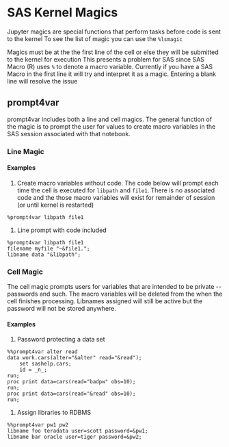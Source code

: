 # SAS Kernel Magics
Jupyter magics are special functions that perform tasks before code is sent to the kernel
To see the list of magic you can use the `%lsmagic`

Magics must be at the the first line of the cell or else they will be submitted to the kernel for execution
This presents a problem for SAS since SAS Macro (R) uses `%` to denote a macro variable. Currently if you have a SAS Macro in the first line it will try and interpret it as a magic. Entering a blank line will resolve the issue

## prompt4var
prompt4var includes both a line and cell magics. The general function of the magic is to prompt the user for values to create macro variables in the SAS session associated with that notebook.
### Line Magic

#### Examples
1. Create macro variables without code. The code below will prompt each time the cell is executed for `libpath` and `file1`. There is no associated code and the those macro variables will exist for remainder of session (or until kernel is restarted)
```
%prompt4var libpath file1
```

1. Line prompt with code included

```
%prompt4var libpath file1
filename myfile "~&file1.";
libname data "&libpath";
```
### Cell Magic
The cell magic prompts users for variables that are intended to be private -- passwords and such. The macro variables will be deleted from the when the cell finishes processing. Libnames assigned will still be active but the password will not be stored anywhere.

#### Examples
1. Password protecting a data set

```
%%prompt4var alter read 
data work.cars(alter="&alter" read="&read");
    set sashelp.cars;
    id = _n_;
run;
proc print data=cars(read="badpw" obs=10);
run;
proc print data=cars(read="&read" obs=10);
run;
```

1. Assign libraries to RDBMS

```
%%prompt4var pw1 pw2
libname foo teradata user=scott password=&pw1;
libname bar oracle user=tiger password=&pw2;
```
